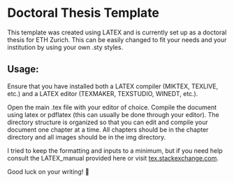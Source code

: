 # Doctoral Thesis Template
This template was created using LATEX and is currently
set up as a doctoral thesis for ETH Zurich. This can be
easily changed to fit your needs and your institution by
using your own .sty styles.

## Usage:

Ensure that you have installed both a LATEX compiler
(MIKTEX, TEXLIVE, etc.)
and a LATEX editor (TEXMAKER, TEXSTUDIO, WINEDT, etc.).

Open the main .tex file with your editor of choice.
Compile the document using latex or pdflatex 
(this can usually be done through your editor).
The directory structure is organized so that you 
can edit and compile your document one chapter at a time.
All chapters should be in the chapter directory and all
images should be in the img directory.

I tried to keep the formatting and inputs to a minimum,
but if you need help consult the LATEX_manual provided here
or visit [tex.stackexchange.com](https://tex.stackexchange.com).

Good luck on your writing! :muscle:
